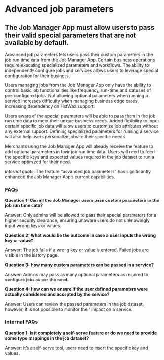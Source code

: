 # Advanced job parameters

## The Job Manager App must allow users to pass their valid special parameters that are not available by default.

Advanced job parameters lets users pass their custom parameters in the job run time data from the Job Manager App. Certain business operations require executing specialized parameters and workflows. The ability to independently configure jobs and services allows users to leverage special configuration for their business. 

Users managing jobs from the Job Manager App only have the ability to control basic job functionalities like frequency, run-time and statuses of pre-configured jobs. Not allowing optional parameters when running a service increases difficulty when managing business edge cases, increasing dependency on HotWax support.

Users aware of the special parameters will be able to pass them in the job run time data to meet their unique business needs. Added flexibility to input certain specific job data will allow users to customize job attributes without any external support. Defining specialized parameters for running a service will also help users personalize jobs to their specific needs.

Merchants using the Job Manager App will already receive the feature to add optional parameters in their job run time data. Users will need to feed the specific keys and expected values required in the job dataset to run a service optimized for their need.

*Internal quote*: The feature “advanced job parameters” has significantly enhanced the Job Manager App’s current capabilities.

### FAQs

**Question 1: Can all the Job Manager users pass custom parameters in the job run time data?**

Answer: Only admins will be allowed to pass their special parameters for a higher security clearance, ensuring unaware users do not unknowingly input wrong keys or values.

**Question 2: What would be the outcome in case a user inputs the wrong key or value?**

Answer: The job fails if a wrong key or value is entered. Failed jobs are visible in the history page.

**Question 3: How many custom parameters can be passed in a service?**

Answer: Admins may pass as many optional parameters as required to configure jobs as per the need.

**Question 4: How can we ensure if the user defined parameters were actually considered and accepted by the service?**

Answer: Users can review the passed parameters in the job dataset, however, it is not possible to monitor their impact on a service.

### Internal FAQs

**Question 1: Is it completely a self-serve feature or do we need to provide some type mappings in the job dataset?**

Answer:  It’s a self-serve tool, users need to insert the specific key and values.

